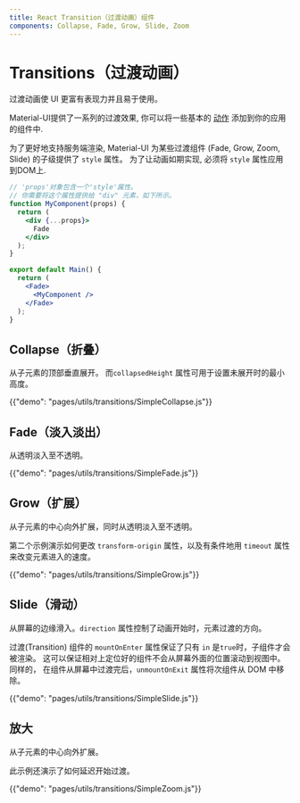 ```yaml
---
title: React Transition（过渡动画）组件
components: Collapse, Fade, Grow, Slide, Zoom
---
```


# Transitions（过渡动画）

<p class="description">过渡动画使 UI 更富有表现力并且易于使用。</p>

Material-UI提供了一系列的过渡效果, 你可以将一些基本的 [动作](https://material.io/design/motion/) 添加到你的应用的组件中.

为了更好地支持服务端渲染, Material-UI 为某些过渡组件 (Fade, Grow, Zoom, Slide) 的子级提供了 `style` 属性。 为了让动画如期实现, 必须将 `style` 属性应用到DOM上.

```jsx
// 'props'对象包含一个'style'属性。
// 你需要将这个属性提供给 "div" 元素，如下所示。
function MyComponent(props) {
  return (
    <div {...props}>
      Fade
    </div>
  );
}

export default Main() {
  return (
    <Fade>
      <MyComponent />
    </Fade>
  );
}
```

## Collapse（折叠）

从子元素的顶部垂直展开。 而`collapsedHeight` 属性可用于设置未展开时的最小高度。

{{"demo": "pages/utils/transitions/SimpleCollapse.js"}}

## Fade（淡入淡出）

从透明淡入至不透明。

{{"demo": "pages/utils/transitions/SimpleFade.js"}}

## Grow（扩展）

从子元素的中心向外扩展，同时从透明淡入至不透明。

第二个示例演示如何更改 `transform-origin` 属性，以及有条件地用 `timeout` 属性来改变元素进入的速度。

{{"demo": "pages/utils/transitions/SimpleGrow.js"}}

## Slide（滑动）

从屏幕的边缘滑入。`direction` 属性控制了动画开始时，元素过渡的方向。

过渡(Transition) 组件的 `mountOnEnter` 属性保证了只有 `in` 是`true`时，子组件才会被渲染。 这可以保证相对上定位好的组件不会从屏幕外面的位置滚动到视图中。 同样的， 在组件从屏幕中过渡完后，`unmountOnExit` 属性将次组件从 DOM 中移除。

{{"demo": "pages/utils/transitions/SimpleSlide.js"}}

## 放大

从子元素的中心向外扩展。

此示例还演示了如何延迟开始过渡。

{{"demo": "pages/utils/transitions/SimpleZoom.js"}}